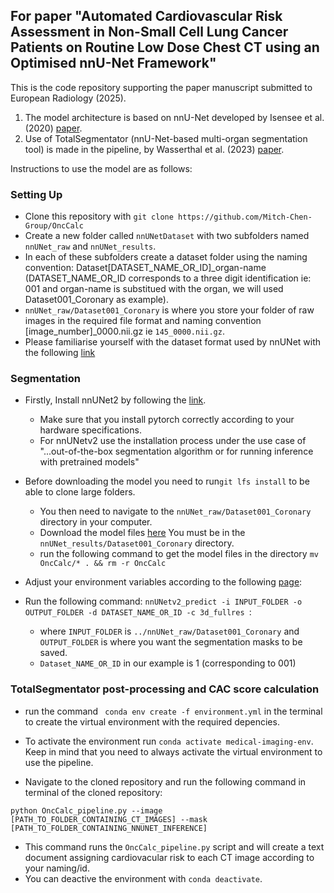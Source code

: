 ## **For paper "Automated Cardiovascular Risk Assessment in Non-Small Cell Lung Cancer Patients on Routine Low Dose Chest CT using an Optimised nnU-Net Framework"**

This is the code repository supporting the paper manuscript submitted to European Radiology (2025).

1) The model architecture is based on nnU-Net developed by Isensee et al. (2020) [paper](https://www.nature.com/articles/s41592-020-01008-z).
2) Use of TotalSegmentator (nnU-Net-based multi-organ segmentation tool) is made in the pipeline, by Wasserthal et al. (2023) [paper](https://pubs.rsna.org/doi/10.1148/ryai.230024).

Instructions to use the model are as follows:
### Setting Up
  * Clone this repository with `git clone https://github.com/Mitch-Chen-Group/OncCalc`
  * Create a new folder called `nnUNetDataset` with two subfolders named `nnUNet_raw` and `nnUNet_results`.
  * In each of these subfolders create a dataset folder using the naming convention: Dataset[DATASET_NAME_OR_ID]_organ-name (DATASET_NAME_OR_ID corresponds to a three digit identification ie: 001 and organ-name is substitued with the organ, we will used Dataset001_Coronary as example).
  * `nnUNet_raw/Dataset001_Coronary` is where you store your folder of raw images in the required file format and naming convention [image_number]_0000.nii.gz ie `145_0000.nii.gz`.
  * Please familiarise yourself with the dataset format used by nnUNet with the following [link](https://github.com/MIC-DKFZ/nnUNet/blob/master/documentation/setting_up_paths.md)
  
### Segmentation
  * Firstly, Install nnUNet2 by following the [link](https://github.com/MIC-DKFZ/nnUNet/blob/master/documentation/installation_instructions.md).
    * Make sure that you install pytorch correctly according to your hardware specifications.
    * For nnUNetv2 use the installation process under the use case of "...out-of-the-box segmentation algorithm or for running inference with pretrained models"
  * Before downloading the model you need to run` git lfs install ` to be able to clone large folders.
    * You then need to navigate to the `nnUNet_raw/Dataset001_Coronary` directory in your computer.
    * Download the model files [here](https://huggingface.co/Yinka-anifowose/OncCalc/tree/main) You must be in the  `nnUNet_results/Dataset001_Coronary` directory.
    * run the following command to get the model files in the directory `mv OncCalc/* . && rm -r OncCalc`
 
  * Adjust your environment variables according to the following [page](https://github.com/MIC-DKFZ/nnUNet/blob/master/documentation/set_environment_variables.md):
  * Run the following command: `nnUNetv2_predict -i INPUT_FOLDER -o OUTPUT_FOLDER -d DATASET_NAME_OR_ID -c 3d_fullres `:
    * where `INPUT_FOLDER` is `../nnUNet_raw/Dataset001_Coronary` and `OUTPUT_FOLDER` is where you want the segmentation masks to be saved.
    * `Dataset_NAME_OR_ID` in our example is 1 (corresponding to 001)

### TotalSegmentator post-processing and CAC score calculation
  * run the command `
    conda env create -f environment.yml` in the terminal to create the virtual environment with the required depencies.
  * To activate the environment run `conda activate medical-imaging-env`. Keep in mind that you need to always activate the virtual environment to use the pipeline.
  
  * Navigate to the cloned repository and run the following command in terminal of the cloned repository:
   ```
   python OncCalc_pipeline.py --image [PATH_TO_FOLDER_CONTAINING_CT_IMAGES] --mask [PATH_TO_FOLDER_CONTAINING_NNUNET_INFERENCE]
   ```
  * This command runs the `OncCalc_pipeline.py` script and will create a text document assigning cardiovacular risk to each CT image according to your naming/id.
  * You can deactive the environment with `conda deactivate`.



      

